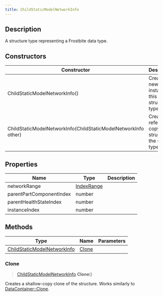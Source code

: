```yaml
---
title: ChildStaticModelNetworkInfo
---
```

## Description

A structure type representing a Frostbite data type.

## Constructors

| Constructor                                                    | Description                                              |
| -------------------------------------------------------------- | -------------------------------------------------------- |
| ChildStaticModelNetworkInfo()                                  | Create a new instance of this structure type.            |
| ChildStaticModelNetworkInfo(ChildStaticModelNetworkInfo other) | Create a reference copy of a structure of the same type. |

## Properties

| Name                     | Type                     | Description |
| ------------------------ | ------------------------ | ----------- |
| networkRange             | [IndexRange](IndexRange) |             |
| parentPartComponentIndex | number                   |             |
| parentHealthStateIndex   | number                   |             |
| instanceIndex            | number                   |             |

## Methods

| Type                                                       | Name            | Parameters |
| ---------------------------------------------------------- | --------------- | ---------- |
| [ChildStaticModelNetworkInfo](ChildStaticModelNetworkInfo) | [Clone](#clone) |            |

### Clone

> [ChildStaticModelNetworkInfo](ChildStaticModelNetworkInfo) **Clone**()

Creates a shallow-copy clone of the structure. Works similarly to [DataContainer::Clone](/vext/ref/shared/class/datacontainer#clone).
